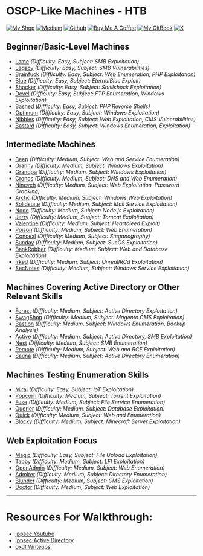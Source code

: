 # OSCP-Like Machines - HTB

[![My Shop](https://img.shields.io/badge/My%20Shop-verylazytech-%23FFDD00?style=flat&logo=buy-me-a-coffee&logoColor=yellow)](https://buymeacoffee.com/verylazytech/extras)
[![Medium](https://img.shields.io/badge/Medium-%40verylazytech-%231572B6?style=flat&logo=medium&logoColor=white)](https://medium.com/@verylazytech)
[![Github](https://img.shields.io/badge/Github-verylazytech-%23181717?style=flat&logo=github&logoColor=white)](https://github.com/verylazytech)
[![Buy Me A Coffee](https://img.shields.io/badge/Buy%20Me%20A%20Coffee-verylazytech-%23FFDD00?style=flat&logo=buy-me-a-coffee&logoColor=yellow)](https://buymeacoffee.com/verylazytech)
[![My GitBook](https://img.shields.io/badge/My%20GitBook-VeryLazyTech-%23FFDD00?style=flat&logo=gitbook&logoColor=white)](https://www.verylazytech.com)
[![X](https://img.shields.io/twitter/url?url=https%3A%2F%2Fx.com%2Fverylazytech)](https://x.com/verylazytech)

## Beginner/Basic-Level Machines
- [Lame](https://www.hackthebox.com/machines/Lame) *(Difficulty: Easy, Subject: SMB Exploitation)*
- [Legacy](https://www.hackthebox.com/machines/Legacy) *(Difficulty: Easy, Subject: SMB Vulnerabilities)*  
- [Brainfuck](https://www.hackthebox.com/machines/Brainfuck) *(Difficulty: Easy, Subject: Web Enumeration, PHP Exploitation)*  
- [Blue](https://www.hackthebox.com/machines/Blue) *(Difficulty: Easy, Subject: EternalBlue Exploit)*  
- [Shocker](https://www.hackthebox.com/machines/Shocker) *(Difficulty: Easy, Subject: Shellshock Exploitation)*  
- [Devel](https://www.hackthebox.com/machines/Devel) *(Difficulty: Easy, Subject: FTP Enumeration, Windows Exploitation)*  
- [Bashed](https://www.hackthebox.com/machines/Bashed) *(Difficulty: Easy, Subject: PHP Reverse Shells)*  
- [Optimum](https://www.hackthebox.com/machines/Optimum) *(Difficulty: Easy, Subject: Windows Exploitation)*  
- [Nibbles](https://www.hackthebox.com/machines/Nibbles) *(Difficulty: Easy, Subject: Web Exploitation, CMS Vulnerabilities)*  
- [Bastard](https://www.hackthebox.com/machines/Bastard) *(Difficulty: Easy, Subject: Windows Enumeration, Exploitation)*  

## Intermediate Machines
- [Beep](https://www.hackthebox.com/machines/Beep) *(Difficulty: Medium, Subject: Web and Service Enumeration)*  
- [Granny](https://www.hackthebox.com/machines/Granny) *(Difficulty: Medium, Subject: Windows Exploitation)*  
- [Grandpa](https://www.hackthebox.com/machines/Grandpa) *(Difficulty: Medium, Subject: Windows Exploitation)*  
- [Cronos](https://www.hackthebox.com/machines/Cronos) *(Difficulty: Medium, Subject: DNS and Web Enumeration)*  
- [Nineveh](https://www.hackthebox.com/machines/Nineveh) *(Difficulty: Medium, Subject: Web Exploitation, Password Cracking)*  
- [Arctic](https://www.hackthebox.com/machines/Arctic) *(Difficulty: Medium, Subject: Windows Web Exploitation)*  
- [Solidstate](https://www.hackthebox.com/machines/Solidstate) *(Difficulty: Medium, Subject: Mail Service Exploitation)*  
- [Node](https://www.hackthebox.com/machines/Node) *(Difficulty: Medium, Subject: Node.js Exploitation)*  
- [Jerry](https://www.hackthebox.com/machines/Jerry) *(Difficulty: Medium, Subject: Tomcat Exploitation)*  
- [Valentine](https://www.hackthebox.com/machines/Valentine) *(Difficulty: Medium, Subject: Heartbleed Exploit)*  
- [Poison](https://www.hackthebox.com/machines/Poison) *(Difficulty: Medium, Subject: Web Enumeration)*  
- [Conceal](https://www.hackthebox.com/machines/Conceal) *(Difficulty: Medium, Subject: Steganography)*  
- [Sunday](https://www.hackthebox.com/machines/Sunday) *(Difficulty: Medium, Subject: SunOS Exploitation)*  
- [BankRobber](https://www.hackthebox.com/machines/BankRobber) *(Difficulty: Medium, Subject: Web and Database Exploitation)*  
- [Irked](https://www.hackthebox.com/machines/Irked) *(Difficulty: Medium, Subject: UnrealIRCd Exploitation)*  
- [SecNotes](https://www.hackthebox.com/machines/SecNotes) *(Difficulty: Medium, Subject: Windows Service Exploitation)*  

## Machines Covering Active Directory or Other Relevant Skills
- [Forest](https://www.hackthebox.com/machines/Forest) *(Difficulty: Medium, Subject: Active Directory Exploitation)*  
- [SwagShop](https://www.hackthebox.com/machines/SwagShop) *(Difficulty: Medium, Subject: Magento CMS Exploitation)*  
- [Bastion](https://www.hackthebox.com/machines/Bastion) *(Difficulty: Medium, Subject: Windows Enumeration, Backup Analysis)*  
- [Active](https://www.hackthebox.com/machines/Active) *(Difficulty: Medium, Subject: Active Directory, SMB Exploitation)*  
- [Nest](https://www.hackthebox.com/machines/Nest) *(Difficulty: Medium, Subject: SMB Enumeration)*  
- [Remote](https://www.hackthebox.com/machines/Remote) *(Difficulty: Medium, Subject: Web and RCE Exploitation)*  
- [Sauna](https://www.hackthebox.com/machines/Sauna) *(Difficulty: Medium, Subject: Active Directory Enumeration)*  

## Machines Testing Enumeration Skills
- [Mirai](https://www.hackthebox.com/machines/Mirai) *(Difficulty: Easy, Subject: IoT Exploitation)*  
- [Popcorn](https://www.hackthebox.com/machines/Popcorn) *(Difficulty: Medium, Subject: Torrent Exploitation)*  
- [Fuse](https://www.hackthebox.com/machines/Fuse) *(Difficulty: Medium, Subject: File Service Enumeration)*  
- [Querier](https://www.hackthebox.com/machines/Querier) *(Difficulty: Medium, Subject: Database Exploitation)*  
- [Quick](https://www.hackthebox.com/machines/Quick) *(Difficulty: Medium, Subject: Web and Enumeration)*  
- [Blocky](https://www.hackthebox.com/machines/Blocky) *(Difficulty: Medium, Subject: Minecraft Server Exploitation)*  

## Web Exploitation Focus
- [Magic](https://www.hackthebox.com/machines/Magic) *(Difficulty: Easy, Subject: File Upload Exploitation)*  
- [Tabby](https://www.hackthebox.com/machines/Tabby) *(Difficulty: Medium, Subject: LFI Exploitation)*  
- [OpenAdmin](https://www.hackthebox.com/machines/OpenAdmin) *(Difficulty: Medium, Subject: Web Enumeration)*  
- [Admirer](https://www.hackthebox.com/machines/Admirer) *(Difficulty: Medium, Subject: Directory Enumeration)*  
- [Blunder](https://www.hackthebox.com/machines/Blunder) *(Difficulty: Medium, Subject: CMS Exploitation)*  
- [Doctor](https://www.hackthebox.com/machines/Doctor) *(Difficulty: Medium, Subject: Web Exploitation)*

---
# Resources For Walkthrough:
- [Ippsec Youtube](https://youtube.com/playlist?list=PLla1QtqibYnFvysbaj2SlqShgZTJjb7Er&si=iCOx914bEbym_UMN)
- [Ippsec Active Directory](https://www.youtube.com/watch?v=jUc1J31DNdw&list=PLIU37Kps3dWApq77TnChQ52clmau8DfZA)
- [0xdf Writeups](https://0xdf.gitlab.io/)
